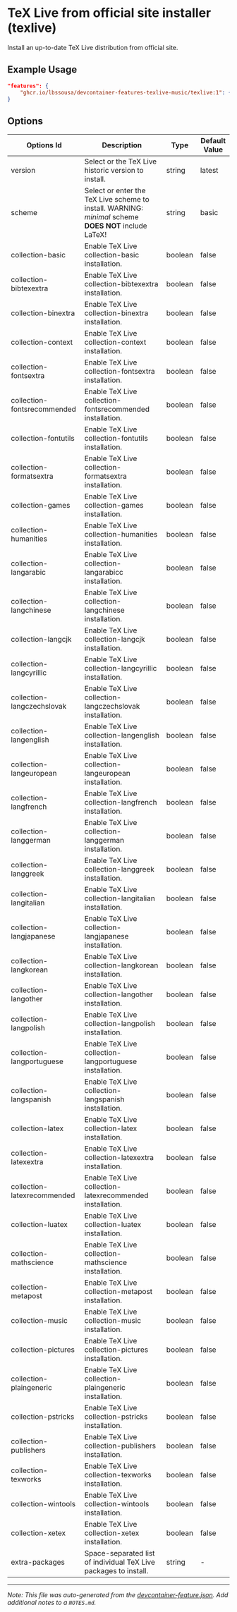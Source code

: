 
# TeX Live from official site installer (texlive)

Install an up-to-date TeX Live distribution from official site.

## Example Usage

```json
"features": {
    "ghcr.io/lbssousa/devcontainer-features-texlive-music/texlive:1": {}
}
```

## Options

| Options Id | Description | Type | Default Value |
|-----|-----|-----|-----|
| version | Select or the TeX Live historic version to install. | string | latest |
| scheme | Select or enter the TeX Live scheme to install. WARNING: _minimal_ scheme **DOES NOT** include LaTeX! | string | basic |
| collection-basic | Enable TeX Live collection-basic installation. | boolean | false |
| collection-bibtexextra | Enable TeX Live collection-bibtexextra installation. | boolean | false |
| collection-binextra | Enable TeX Live collection-binextra installation. | boolean | false |
| collection-context | Enable TeX Live collection-context installation. | boolean | false |
| collection-fontsextra | Enable TeX Live collection-fontsextra installation. | boolean | false |
| collection-fontsrecommended | Enable TeX Live collection-fontsrecommended installation. | boolean | false |
| collection-fontutils | Enable TeX Live collection-fontutils installation. | boolean | false |
| collection-formatsextra | Enable TeX Live collection-formatsextra installation. | boolean | false |
| collection-games | Enable TeX Live collection-games installation. | boolean | false |
| collection-humanities | Enable TeX Live collection-humanities installation. | boolean | false |
| collection-langarabic | Enable TeX Live collection-langarabicc installation. | boolean | false |
| collection-langchinese | Enable TeX Live collection-langchinese installation. | boolean | false |
| collection-langcjk | Enable TeX Live collection-langcjk installation. | boolean | false |
| collection-langcyrillic | Enable TeX Live collection-langcyrillic installation. | boolean | false |
| collection-langczechslovak | Enable TeX Live collection-langczechslovak installation. | boolean | false |
| collection-langenglish | Enable TeX Live collection-langenglish installation. | boolean | false |
| collection-langeuropean | Enable TeX Live collection-langeuropean installation. | boolean | false |
| collection-langfrench | Enable TeX Live collection-langfrench installation. | boolean | false |
| collection-langgerman | Enable TeX Live collection-langgerman installation. | boolean | false |
| collection-langgreek | Enable TeX Live collection-langgreek installation. | boolean | false |
| collection-langitalian | Enable TeX Live collection-langitalian installation. | boolean | false |
| collection-langjapanese | Enable TeX Live collection-langjapanese installation. | boolean | false |
| collection-langkorean | Enable TeX Live collection-langkorean installation. | boolean | false |
| collection-langother | Enable TeX Live collection-langother installation. | boolean | false |
| collection-langpolish | Enable TeX Live collection-langpolish installation. | boolean | false |
| collection-langportuguese | Enable TeX Live collection-langportuguese installation. | boolean | false |
| collection-langspanish | Enable TeX Live collection-langspanish installation. | boolean | false |
| collection-latex | Enable TeX Live collection-latex installation. | boolean | false |
| collection-latexextra | Enable TeX Live collection-latexextra installation. | boolean | false |
| collection-latexrecommended | Enable TeX Live collection-latexrecommended installation. | boolean | false |
| collection-luatex | Enable TeX Live collection-luatex installation. | boolean | false |
| collection-mathscience | Enable TeX Live collection-mathscience installation. | boolean | false |
| collection-metapost | Enable TeX Live collection-metapost installation. | boolean | false |
| collection-music | Enable TeX Live collection-music installation. | boolean | false |
| collection-pictures | Enable TeX Live collection-pictures installation. | boolean | false |
| collection-plaingeneric | Enable TeX Live collection-plaingeneric installation. | boolean | false |
| collection-pstricks | Enable TeX Live collection-pstricks installation. | boolean | false |
| collection-publishers | Enable TeX Live collection-publishers installation. | boolean | false |
| collection-texworks | Enable TeX Live collection-texworks installation. | boolean | false |
| collection-wintools | Enable TeX Live collection-wintools installation. | boolean | false |
| collection-xetex | Enable TeX Live collection-xetex installation. | boolean | false |
| extra-packages | Space-separated list of individual TeX Live packages to install. | string | - |



---

_Note: This file was auto-generated from the [devcontainer-feature.json](https://github.com/lbssousa/devcontainer-features-texlive-music/blob/main/src/texlive/devcontainer-feature.json).  Add additional notes to a `NOTES.md`._
